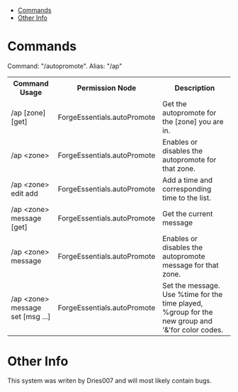 * [Commands](#command)
* [Other Info](#other)

# Commands <a name="command"></a>
Command: "/autopromote". Alias: "/ap"
<table>
	<tr>
		<th>Command Usage</th>
		<th>Permission Node</th>
		<th>Description</th>
	</tr>
	<tr>
		<td>/ap [zone] [get]</td>
		<td>ForgeEssentials.autoPromote</td>
		<td>Get the autopromote for the [zone] you are in.</td>
	</tr>
	<tr>
		<td>/ap &lt;zone> <enable|disable></td>
		<td>ForgeEssentials.autoPromote</td>
		<td>Enables or disables the autopromote for that zone.</td>
	</tr>
	<tr>
		<td>/ap &lt;zone> edit add <time> <group></td>
		<td>ForgeEssentials.autoPromote</td>
		<td>Add a time and corresponding time to the list.</td>
	</tr>
	<tr>
		<td>/ap &lt;zone> message [get]</td>
		<td>ForgeEssentials.autoPromote</td>
		<td>Get the current message</td>
	</tr>
	<tr>
		<td>/ap &lt;zone> message <enable|disable></td>
		<td>ForgeEssentials.autoPromote</td>
		<td>Enables or disables the autopromote message for that zone.</td>
	</tr>
	<tr>
		<td>/ap &lt;zone> message set [msg ...]</td>
		<td>ForgeEssentials.autoPromote</td>
		<td>Set the message. Use %time for the time played, %group for the new group and '&'for color codes.</td>
	</tr>
	<tr>
</table>

# Other Info <a name="other"></a>
This system was writen by Dries007 and will most likely contain bugs.